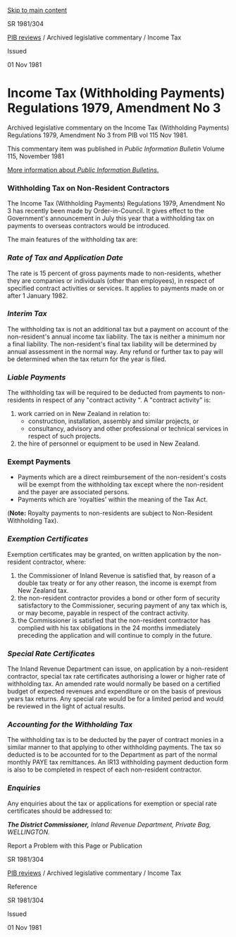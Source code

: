 [Skip to main content](#main-content-tt)

SR 1981/304

[PIB reviews](/publications#f-ttTypeFacet=PIB%20reviews%7CArchived%20legislative%20commentary%7CAccident%20compensation,PIB%20reviews%7CArchived%20legislative%20commentary%7CDouble%20taxation,PIB%20reviews%7CArchived%20legislative%20commentary%7CEstate%20and%20gift%20duties,PIB%20reviews%7CArchived%20legislative%20commentary%7CExport%20incentive,PIB%20reviews%7CArchived%20legislative%20commentary%7CGST,PIB%20reviews%7CArchived%20legislative%20commentary%7CIncome%20Tax,PIB%20reviews%7CArchived%20legislative%20commentary%7COther,PIB%20reviews%7CArchived%20legislative%20commentary%7CUnclaimed%20money,PIB%20reviews%7CCompleted%20reviews&sort=%40irscttissuedatetime%20descending&numberOfResults=25)
 / Archived legislative commentary / Income Tax

Issued

01 Nov 1981

Income Tax (Withholding Payments) Regulations 1979, Amendment No 3
==================================================================

Archived legislative commentary on the Income Tax (Withholding Payments) Regulations 1979, Amendment No 3 from PIB vol 115 Nov 1981.

This commentary item was published in _Public Information Bulletin_ Volume 115, November 1981

[More information about _Public Information Bulletins_.](/about/about-our-publications)

### Withholding Tax on Non-Resident Contractors

The Income Tax (Withholding Payments) Regulations 1979, Amendment No 3 has recently been made by Order-in-Council. It gives effect to the Government's announcement in July this year that a withholding tax on payments to overseas contractors would be introduced.

The main features of the withholding tax are:

### _Rate of Tax and Application Date_

The rate is 15 percent of gross payments made to non-residents, whether they are companies or individuals (other than employees), in respect of specified contract activities or services. It applies to payments made on or after 1 January 1982.

### _Interim Tax_

The withholding tax is not an additional tax but a payment on account of the non-resident's annual income tax liability. The tax is neither a minimum nor a final liability. The non-resident's final tax liability will be determined by annual assessment in the normal way. Any refund or further tax to pay will be determined when the tax return for the year is filed.

### _Liable Payments_

The withholding tax will be required to be deducted from payments to non-residents in respect of any "contract activity ". A "contract activity" is:

1.  work carried on in New Zealand in relation to:
    *   construction, installation, assembly and similar projects, or
    *   consultancy, advisory and other professional or technical services in respect of such projects.
2.  the hire of personnel or equipment to be used in New Zealand.

### Exempt Payments

*   Payments which are a direct reimbursement of the non-resident's costs will be exempt from the withholding tax except where the non-resident and the payer are associated persons.
*   Payments which are 'royalties' within the meaning of the Tax Act.

(**Note:** Royalty payments to non-residents are subject to Non-Resident Withholding Tax).

### _Exemption Certificates_

Exemption certificates may be granted, on written application by the non-resident contractor, where:

1.  the Commissioner of Inland Revenue is satisfied that, by reason of a double tax treaty or for any other reason, the income is exempt from New Zealand tax.
2.  the non-resident contractor provides a bond or other form of security satisfactory to the Commissioner, securing payment of any tax which is, or may become, payable in respect of the contract activity.
3.  the Commissioner is satisfied that the non-resident contractor has complied with his tax obligations in the 24 months immediately preceding the application and will continue to comply in the future.

### _Special Rate Certificates_

The Inland Revenue Department can issue, on application by a non-resident contractor, special tax rate certificates authorising a lower or higher rate of withholding tax. An amended rate would normally be based on a certified budget of expected revenues and expenditure or on the basis of previous years tax returns. Any special rate would be for a limited period and would be reviewed in the light of actual results.

### _Accounting for the Withholding Tax_

The withholding tax is to be deducted by the payer of contract monies in a similar manner to that applying to other withholding payments. The tax so deducted is to be accounted for to the Department as part of the normal monthly PAYE tax remittances. An IR13 withholding payment deduction form is also to be completed in respect of each non-resident contractor.

### _Enquiries_

Any enquiries about the tax or applications for exemption or special rate certificates should be addressed to:

_**The District Commissioner,** Inland Revenue Department, Private Bag, WELLINGTON._

Report a Problem with this Page or Publication

SR 1981/304

[PIB reviews](/publications#f-ttTypeFacet=PIB%20reviews%7CArchived%20legislative%20commentary%7CAccident%20compensation,PIB%20reviews%7CArchived%20legislative%20commentary%7CDouble%20taxation,PIB%20reviews%7CArchived%20legislative%20commentary%7CEstate%20and%20gift%20duties,PIB%20reviews%7CArchived%20legislative%20commentary%7CExport%20incentive,PIB%20reviews%7CArchived%20legislative%20commentary%7CGST,PIB%20reviews%7CArchived%20legislative%20commentary%7CIncome%20Tax,PIB%20reviews%7CArchived%20legislative%20commentary%7COther,PIB%20reviews%7CArchived%20legislative%20commentary%7CUnclaimed%20money,PIB%20reviews%7CCompleted%20reviews&sort=%40irscttissuedatetime%20descending&numberOfResults=25)
 / Archived legislative commentary / Income Tax

Reference

SR 1981/304

Issued

01 Nov 1981